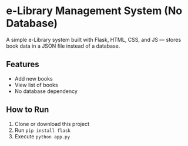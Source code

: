 # e-Library Management System (No Database)

A simple e-Library system built with Flask, HTML, CSS, and JS — stores book data in a JSON file instead of a database.

## Features
- Add new books
- View list of books
- No database dependency

## How to Run
1. Clone or download this project
2. Run `pip install flask`
3. Execute `python app.py`
